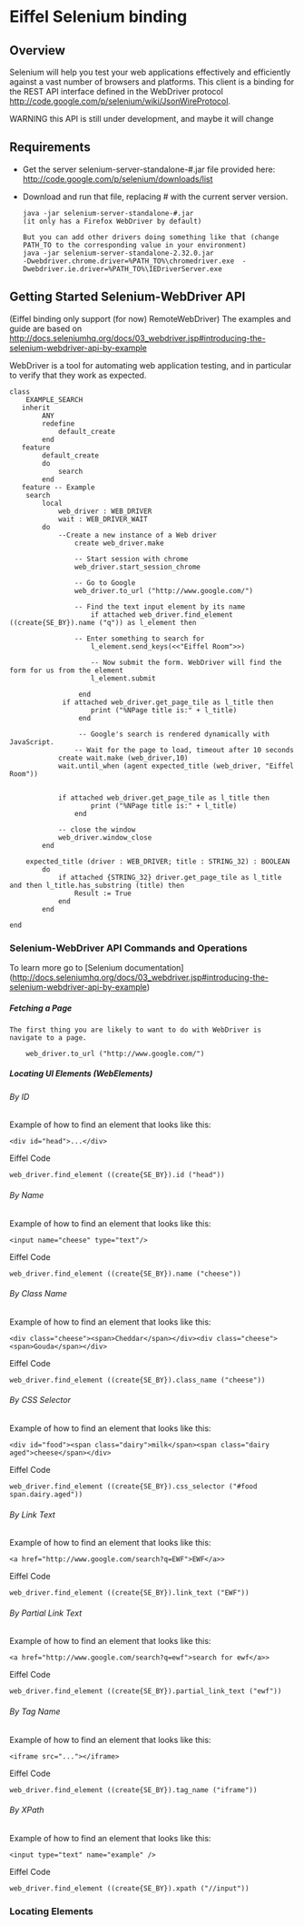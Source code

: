 Eiffel Selenium binding
=================================================

##  Overview
Selenium will help you test your web applications effectively and efficiently against a vast number of browsers and platforms.
This client is a binding for the REST API interface defined in the WebDriver protocol http://code.google.com/p/selenium/wiki/JsonWireProtocol.

WARNING this API is still under development, and maybe it will change

##  Requirements

*  Get the server selenium-server-standalone-#.jar file provided here:  http://code.google.com/p/selenium/downloads/list

*   Download and run that file, replacing # with the current server version.

        java -jar selenium-server-standalone-#.jar
		(it only has a Firefox WebDriver by default)
		
		But you can add other drivers doing something like that (change PATH_TO to the corresponding value in your environment)
		java -jar selenium-server-standalone-2.32.0.jar  
		-Dwebdriver.chrome.driver=%PATH_TO%\chromedriver.exe  -Dwebdriver.ie.driver=%PATH_TO%\IEDriverServer.exe 
		
##  Getting Started Selenium-WebDriver API 
(Eiffel binding only support (for now) RemoteWebDriver) 
The examples and guide are based on http://docs.seleniumhq.org/docs/03_webdriver.jsp#introducing-the-selenium-webdriver-api-by-example

WebDriver is a tool for automating web application testing, and in particular to verify that they work as expected. 

	class
		EXAMPLE_SEARCH
	   inherit
			ANY
			redefine
				default_create
			end
	   feature
			default_create
			do
				search
			end
	   feature -- Example
		search
			local
				web_driver : WEB_DRIVER
				wait : WEB_DRIVER_WAIT
			do
				--Create a new instance of a Web driver
       				create web_driver.make

 	      			-- Start session with chrome
       				web_driver.start_session_chrome

       				-- Go to Google
       				web_driver.to_url ("http://www.google.com/")

		       		-- Find the text input element by its name
    	     			if attached web_driver.find_element ((create{SE_BY}).name ("q")) as l_element then

  					-- Enter something to search for
   	    				l_element.send_keys(<<"Eiffel Room">>)

     	  				-- Now submit the form. WebDriver will find the form for us from the element
     					l_element.submit

		     		 end
				 if attached web_driver.get_page_tile as l_title then
		     			print ("%NPage title is:" + l_title)
		     		 end

		    		 -- Google's search is rendered dynamically with JavaScript.
        			-- Wait for the page to load, timeout after 10 seconds
		   	 	create wait.make (web_driver,10)
			 	wait.until_when (agent expected_title (web_driver, "Eiffel Room"))


			  	if attached web_driver.get_page_tile as l_title then
		     			print ("%NPage title is:" + l_title)
		     		end

				-- close the window
				web_driver.window_close
			end

		expected_title (driver : WEB_DRIVER; title : STRING_32) : BOOLEAN
			do
				if attached {STRING_32} driver.get_page_tile as l_title and then l_title.has_substring (title) then
					Result := True
				end
			end

	end

    

	
### Selenium-WebDriver API Commands and Operations
To learn more go to [Selenium documentation] (http://docs.seleniumhq.org/docs/03_webdriver.jsp#introducing-the-selenium-webdriver-api-by-example) 
##### Fetching a Page
	The first thing you are likely to want to do with WebDriver is navigate to a page. 
	
		web_driver.to_url ("http://www.google.com/")

##### Locating UI Elements (WebElements)
###### By ID
Example of how to find an element that looks like this:

    <div id="head">...</div>

Eiffel Code
    
    web_driver.find_element ((create{SE_BY}).id ("head"))
    

###### By Name

Example of how to find an element that looks like this:

    <input name="cheese" type="text"/>

Eiffel Code
    
    web_driver.find_element ((create{SE_BY}).name ("cheese"))

###### By Class Name

Example of how to find an element that looks like this:

    <div class="cheese"><span>Cheddar</span></div><div class="cheese"><span>Gouda</span></div>

Eiffel Code
    
    web_driver.find_element ((create{SE_BY}).class_name ("cheese"))

###### By CSS Selector

Example of how to find an element that looks like this:

    <div id="food"><span class="dairy">milk</span><span class="dairy aged">cheese</span></div>

Eiffel Code
    
    web_driver.find_element ((create{SE_BY}).css_selector ("#food span.dairy.aged"))

###### By Link Text

Example of how to find an element that looks like this:

    <a href="http://www.google.com/search?q=EWF">EWF</a>>

Eiffel Code
    
    web_driver.find_element ((create{SE_BY}).link_text ("EWF"))


###### By Partial Link Text

Example of how to find an element that looks like this:

    <a href="http://www.google.com/search?q=ewf">search for ewf</a>>

Eiffel Code
    
    web_driver.find_element ((create{SE_BY}).partial_link_text ("ewf"))


###### By Tag Name

Example of how to find an element that looks like this:

    <iframe src="..."></iframe>

Eiffel Code
    
    web_driver.find_element ((create{SE_BY}).tag_name ("iframe"))


###### By XPath


Example of how to find an element that looks like this:

    <input type="text" name="example" />

Eiffel Code
    
    web_driver.find_element ((create{SE_BY}).xpath ("//input"))


### Locating Elements


